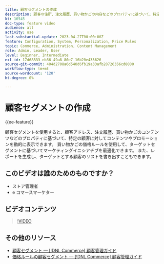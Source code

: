 ```yaml
---
title: 顧客セグメントの作成
description: 顧客の住所、注文履歴、買い物かごの内容などのプロパティに基づいて、特定の顧客に対してコンテンツやプロモーションを動的に表示する方法を説明します。
kt: 10545
doc-type: feature video
audience: all
activity: use
last-substantial-update: 2023-04-27T00:00:00Z
feature: Configuration, System, Personalization, Price Rules
topic: Commerce, Administration, Content Management
role: Admin, Leader, User
level: Beginner, Intermediate
exl-id: 17d68833-eb86-49a8-80e7-16b20e435626
source-git-commit: 404d2708a6d540d6fb19a33afb20726356cd8000
workflow-type: tm+mt
source-wordcount: '120'
ht-degree: 0%

---
```


# 顧客セグメントの作成

{{ee-feature}}

顧客セグメントを使用すると、顧客アドレス、注文履歴、買い物かごのコンテンツなどのプロパティに基づいて、特定の顧客に対してコンテンツやプロモーションを動的に表示できます。 買い物かごの価格ルールを使用して、ターゲットセグメントに基づいてマーケティングイニシアチブを最適化できます。 また、レポートを生成し、ターゲットとする顧客のリストを書き出すこともできます。

## このビデオは誰のためのものですか？

- ストア管理者
- e コマースマーケター

## ビデオコンテンツ

>[!VIDEO](https://video.tv.adobe.com/v/343659?quality=12&learn=on)

## その他のリソース

- [顧客セグメント — [!DNL Commerce] 顧客管理ガイド](https://experienceleague.adobe.com/docs/commerce-admin/customers/customers-menu/customer-segments.html)
- [価格ルールの顧客セグメント — [!DNL Commerce] 顧客管理ガイド](https://experienceleague.adobe.com/docs/commerce-admin/customers/segments/customer-segment-price-rule.html)
